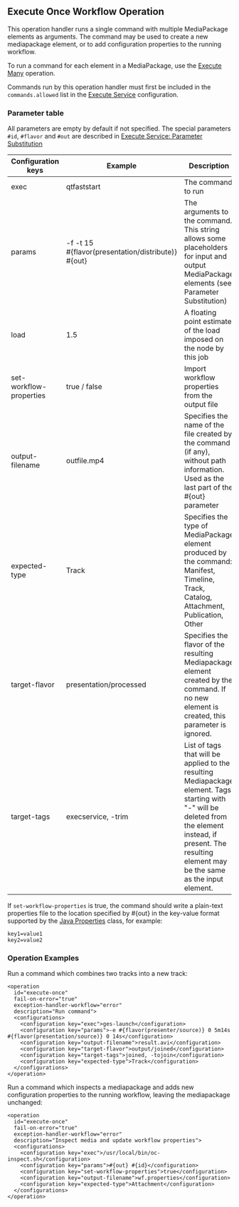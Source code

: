 Execute Once Workflow Operation
-------------------------------

This operation handler runs a single command with multiple MediaPackage elements as arguments. The command
may be used to create a new mediapackage element, or to add configuration properties to the running workflow.

To run a command for each element in a MediaPackage, use the [Execute Many](execute-many-woh.md) operation.

Commands run by this operation handler must first be included in the `commands.allowed` list in the 
[Execute Service](../modules/execute.md#service-configuration) configuration.

### Parameter table

All parameters are empty by default if not specified. The special parameters `#id`, `#flavor` and `#out` are described
in [Execute Service: Parameter Substitution](../modules/execute.md#parameter-substitution)

|Configuration keys|Example    |Description       |Required?|
|------------------|-----------|------------------|---------|
|exec              |qtfaststart|The command to run|Yes      |
|params            |-f -t 15 <nobr>#{flavor(presentation/distribute)}</nobr> #{out}|The arguments to the command. This string allows some placeholders for input and output MediaPackage elements (see Parameter Substitution)|Yes|
|load              |1.5|A floating point estimate of the load imposed on the node by this job|No|
|set-workflow-properties|true / false|Import workflow properties from the output file|No
|output-filename   |outfile.mp4|Specifies the name of the file created by the command (if any), without path information. Used as the last part of the #{out} parameter|No|
|expected-type     |Track|Specifies the type of MediaPackage element produced by the command: Manifest, Timeline, Track, Catalog, Attachment, Publication, Other|Required if output- filename is present|
|target-flavor     |presentation/processed|Specifies the flavor of the resulting Mediapackage element created by the command. If no new element is created, this parameter is ignored.|Required if output- filename is present|
|target-tags       |execservice, -trim|List of tags that will be applied to the resulting Mediapackage element. Tags starting with "-" will be deleted from the element instead, if present. The resulting element may be the same as the input element.|No|

If `set-workflow-properties` is true, the command should write a plain-text properties file to the location specified by #{out} in the key-value format supported by the [Java Properties](http://docs.oracle.com/javase/8/docs/api/java/util/Properties.html#load-java.io.Reader-) class, for example:

````
key1=value1
key2=value2
````

### Operation Examples

Run a command which combines two tracks into a new track:

````
<operation
  id="execute-once"
  fail-on-error="true"
  exception-handler-workflow="error"
  description="Run command">
  <configurations>
    <configuration key="exec">ges-launch</configuration>
    <configuration key="params">-e #{flavor(presenter/source)} 0 5m14s #{flavor(presentation/source)} 0 14s</configuration>
    <configuration key="output-filename">result.avi</configuration>
    <configuration key="target-flavor">output/joined</configuration>
    <configuration key="target-tags">joined, -tojoin</configuration>
    <configuration key="expected-type">Track</configuration>
  </configurations>
</operation>
````

Run a command which inspects a mediapackage and adds new configuration properties to the running workflow, leaving the mediapackage unchanged:

````
<operation
  id="execute-once"
  fail-on-error="true"
  exception-handler-workflow="error"
  description="Inspect media and update workflow properties">
  <configurations>
    <configuration key="exec">/usr/local/bin/oc-inspect.sh</configuration>
    <configuration key="params">#{out} #{id}</configuration>
    <configuration key="set-workflow-properties">true</configuration>
    <configuration key="output-filename">wf.properties</configuration>
    <configuration key="expected-type">Attachment</configuration>
  </configurations>
</operation>
````
